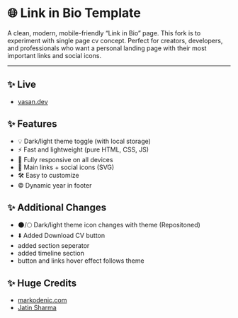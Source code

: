 # 🌐 Link in Bio Template

A clean, modern, mobile-friendly “Link in Bio” page.
This fork is to experiment with single page cv concept.
Perfect for creators, developers, and professionals who want a personal landing page with their most important links and social icons.

---
## ✨ Live
- [vasan.dev](https://www.vasan.dev/)

## ✨ Features

- 💡 Dark/light theme toggle (with local storage)
- ⚡ Fast and lightweight (pure HTML, CSS, JS)
- 📱 Fully responsive on all devices
- 🔗 Main links + social icons (SVG)
- 🛠 Easy to customize
- © Dynamic year in footer

## ✨ Additional Changes

- 🌑/🌕 Dark/light theme icon changes with theme (Repositoned)
- ⬇️ Added Download CV button
- added section seperator
- added timeline section
- button and links hover effect follows theme

## ✨ Huge Credits 
- [markodenic.com](https://github.com/markodenic/links)
- [Jatin Sharma](https://codepen.io/j471n/pens/showcase)
